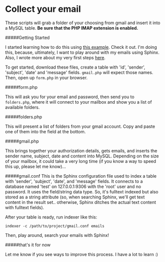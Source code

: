 Collect your email
====
These scripts will grab a folder of your choosing from gmail and insert it into a MySQL table. **Be sure that the PHP IMAP extension is enabled.**

#####Getting Started

I started learning how to do this using [this example](http://www.jazzerup.com/google-php-parsing-gmail-imap-email/). Check it out. I'm doing this, because, ultimately, I want to play around with my emails using Sphinx. Also, I wrote more about my very first steps [here](http://sphinxish.blogspot.com/2014/07/sphinx-searches-gmail-messages.html).

To get started, download these files, create a table with 'id', 'sender', 'subject', 'date' and 'message' fields. ```gmail.php``` will expect those names. Then, open up ```form.php``` in your browser.

#####form.php

This will ask you for your email and password, then send you to ```folders.php```, where it will connect to your mailbox and show you a list of available folders.

#####folders.php

This will present a list of folders from your gmail account. Copy and paste one of them into the field at the bottom.

#####gmail.php

This brings together your authorization details, gets emails, and inserts the sender name, subject, date and content into MySQL. Depending on the size of your mailbox, it could take a very long time (if you know a way to speed this up, please let me know)...

#####gmail.conf
This is the Sphinx configuration file used to index a table with 'sender', 'subject', 'date', and 'message' fields. It connects to a database named 'test' on 127.0.0.1:9306 with the 'root' user and no password. It uses the field/string data type. So, it's fulltext indexed but also stored as a string attribute (so, when searching Sphinx, we'll get text content in the result set.. otherwise, Sphinx ditches the actual text content with fulltext fields).

After your table is ready, run indexer like this:

```indexer -c /path/to/project/gmail.conf emails```

Then, play around, search your emails with Sphinx!

#####that's it for now

Let me know if you see ways to improve this process. I have a lot to learn :)
